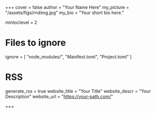 <!--
Add here global page variables to use throughout your website.
-->

+++
cover = false
author = "Your Name Here"
my_picture = "/assets/figs/rndimg.jpg"
my_bio = "Your short bio here."

mintoclevel = 2

# Files to ignore

ignore = [
"node_modules/",
"Manifest.toml",
"Project.toml"
]

# RSS

generate_rss = true
website_title = "Your Title"
website_descr = "Your Description"
website_url = "https://your-path.com/"

+++
